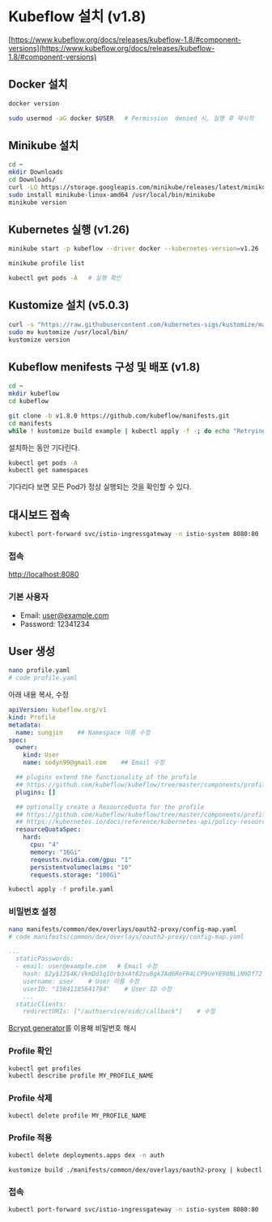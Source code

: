 # Kubeflow 설치 (v1.8)

[https://www.kubeflow.org/docs/releases/kubeflow-1.8/#component-versions](https://www.kubeflow.org/docs/releases/kubeflow-1.8/#component-versions)

## Docker 설치

```bash
docker version
```

```bash
sudo usermod -aG docker $USER   # Permission  denied 시, 실행 후 재시작
```

## Minikube 설치

``` bash
cd ~
mkdir Downloads
cd Downloads/
curl -LO https://storage.googleapis.com/minikube/releases/latest/minikube-linux-amd64
sudo install minikube-linux-amd64 /usr/local/bin/minikube
minikube version
```

## Kubernetes 실행 (v1.26)
<!--
``` bash
minikube start -p kubeflow --cpus 4 --memory 8096 --kubernetes-version=v1.26 --driver=docker
``` -->

``` bash
minikube start -p kubeflow --driver docker --kubernetes-version=v1.26 --container-runtime docker --gpus all
```

```bash
minikube profile list
```

```bash
kubectl get pods -A   # 실행 확인
```

## Kustomize 설치 (v5.0.3)

<!-- ```bash
wget https://github.com/kubernetes-sigs/kustomize/releases/download/kustomize%2Fv5.0.3/kustomize_v5.0.3_linux_amd64.tar.gz
``` -->

```bash
curl -s "https://raw.githubusercontent.com/kubernetes-sigs/kustomize/master/hack/install_kustomize.sh"  | bash -s -- 5.0.3
sudo mv kustomize /usr/local/bin/
kustomize version
```

## Kubeflow menifests 구성 및 배포 (v1.8)

```bash
cd ~
mkdir kubeflow
cd kubeflow
```

```bash
git clone -b v1.8.0 https://github.com/kubeflow/manifests.git
cd manifests
while ! kustomize build example | kubectl apply -f -; do echo "Retrying to apply resources"; sleep 10; done
```

설치하는 동안 기다린다.

```bash
kubectl get pods -A
kubectl get namespaces
```

기다리다 보면 모든 Pod가 정상 실행되는 것을 확인할 수 있다.

## 대시보드 접속

```bash
kubectl port-forward svc/istio-ingressgateway -n istio-system 8080:80
```

### 접속

[http://localhost:8080](http://localhost:8080)

### 기본 사용자

- Email: user@example.com
- Password: 12341234

## User 생성

```bash
nano profile.yaml
# code profile.yaml
```

아래 내용 복사, 수정

```yaml
apiVersion: kubeflow.org/v1
kind: Profile
metadata:
  name: sungjin    ## Namespace 이름 수정
spec:
  owner:
    kind: User
    name: sodyn99@gmail.com    ## Email 수정

  ## plugins extend the functionality of the profile
  ## https://github.com/kubeflow/kubeflow/tree/master/components/profile-controller#plugins
  plugins: []

  ## optionally create a ResourceQuota for the profile
  ## https://github.com/kubeflow/kubeflow/tree/master/components/profile-controller#resourcequotaspec
  ## https://kubernetes.io/docs/reference/kubernetes-api/policy-resources/resource-quota-v1/#ResourceQuotaSpec
  resourceQuotaSpec:
    hard:
      cpu: "4"
      memory: "16Gi"
      reqeusts.nvidia.com/gpu: "1"
      persistentvolumeclaims: "10"
      requests.storage: "100Gi"
```

```bash
kubectl apply -f profile.yaml
```

### 비밀번호 설정

```bash
nano manifests/common/dex/overlays/oauth2-proxy/config-map.yaml
# code manifests/common/dex/overlays/oauth2-proxy/config-map.yaml
```

```yaml
...
  staticPasswords:
  - email: user@example.com   # Email 수정
    hash: $2y$12$4K/VkmDd1q1Orb3xAt82zu8gk7Ad6ReFR4LCP9UeYE90NLiN9Df72 # 해시된 비밀번호 수정
    username: user    # User 이름 수정
    userID: "15841185641784"    # User ID 수정
    ...
  staticClients:
    redirectURIs: ["/authservice/oidc/callback"]    # 수정
```


[Bcrypt generator](https://bcrypt-generator.com/)를 이용해 비밀번호 해시


### Profile 확인

```bash
kubectl get profiles
kubectl describe profile MY_PROFILE_NAME
```

### Profile 삭제

```bash
kubectl delete profile MY_PROFILE_NAME
```

### Profile 적용

```bash
kubectl delete deployments.apps dex -n auth
```

```bash
kustomize build ./manifests/common/dex/overlays/oauth2-proxy | kubectl apply -f -
```

### 접속

```bash
kubectl port-forward svc/istio-ingressgateway -n istio-system 8080:80
```